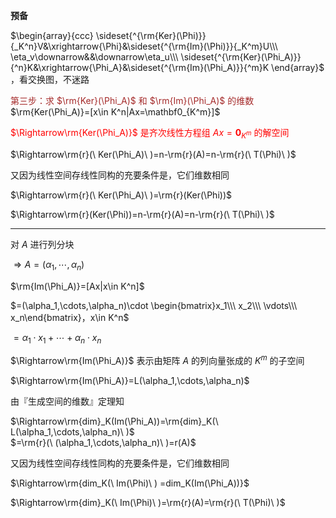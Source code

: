 **预备**  
  
 $\begin{array}{ccc}  
\sideset{^{\rm{Ker}(\Phi)}}{_K^n}V&\xrightarrow{\Phi}&\sideset{^{\rm{Im}(\Phi)}}{_K^m}U\\\   
\eta_v\downarrow&&\downarrow\eta_u\\\   
\sideset{^{\rm{Ker}(\Phi_A)}}{^n}K&\xrightarrow{\Phi_A}&\sideset{^{\rm{Im}(\Phi_A)}}{^m}K  
\end{array}$ ，看交换图，不迷路  
  
<font color=brown>第三步：求 $\rm{Ker}(\Phi_A)$ 和 $\rm{Im}(\Phi_A)$ 的维数</font>  
 $\rm{Ker(\Phi_A)}=[x\in K^n|Ax=\mathbf0_{K^m}]$   
  
<font color=red> $\Rightarrow\rm{Ker(\Phi_A)}$ 是齐次线性方程组 $Ax=\mathbf0_{K^m}$ 的解空间</font>  
  
 $\Rightarrow\rm{r}(\ Ker(\Phi_A)\ )=n-\rm{r}(A)=n-\rm{r}(\ T(\Phi)\ )$   
  
又因为线性空间存线性同构的充要条件是，它们维数相同  
  
 $\Rightarrow\rm{r}(\ Ker(\Phi_A)\ )=\rm{r}(Ker(\Phi))$   
  
 $\Rightarrow\rm{r}(Ker(\Phi))=n-\rm{r}(A)=n-\rm{r}(\ T(\Phi)\ )$   
  
---  
  
对 $A$ 进行列分块  
  
 $\Rightarrow A=(\alpha_1,\cdots,\alpha_n)$   
  
 $\rm{Im(\Phi_A)}=[Ax|x\in K^n]$   
  
 $=(\alpha_1,\cdots,\alpha_n)\cdot \begin{bmatrix}x_1\\\ x_2\\\ \vdots\\\ x_n\end{bmatrix}，x\in K^n$   
  
 $=\alpha_1\cdot x_1+\cdots+\alpha_n\cdot x_n$   
  
 $\Rightarrow\rm{Im(\Phi_A)}$ 表示由矩阵 $A$ 的列向量张成的 $K^m$ 的子空间  
  
 $\Rightarrow\rm{Im(\Phi_A)}=L(\alpha_1,\cdots,\alpha_n)$   
  
由『生成空间的维数』定理知  
  
 $\Rightarrow\rm{dim}_K(Im(\Phi_A))=\rm{dim}_K(\ L(\alpha_1,\cdots,\alpha_n)\ )$   
 $=\rm{r}(\ (\alpha_1,\cdots,\alpha_n)\ )=r(A)$   
  
又因为线性空间存线性同构的充要条件是，它们维数相同  
  
 $\Rightarrow\rm{dim_K(\ Im(\Phi)\ )  
=dim_K(Im(\Phi_A))}$   
  
 $\Rightarrow\rm{dim}_K(\ Im(\Phi)\ )=\rm{r}(A)=\rm{r}(\ T(\Phi)\ )$   
  
